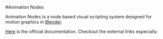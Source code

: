 #Animation Nodes

Animation Nodes is a node based visual scripting system designed for motion graphics in [Blender](http://blender.org).

[Here](http://animation-nodes-manual.readthedocs.org/en/latest/) is the official documentation. Checkout the external links especially. 
